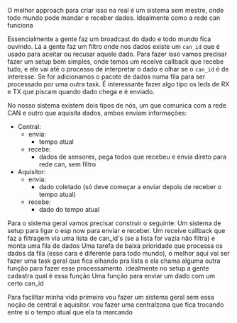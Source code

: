 O melhor approach para criar isso na real é um sistema sem mestre, onde todo mundo pode mandar e receber dados. Idealmente como a rede can funciona

Essencialmente a gente faz um broadcast do dado e todo mundo fica ouvindo. Lá a gente faz um filtro onde nos dados existe um `can_id` que é usado para aceitar ou recusar aquele dado.
Para fazer isso vamos precisar fazer um setup bem simples, onde temos um receive callback que recebe tudo, e ele vai até o processo de interpretar o dado e olhar se o `can_id` é de interesse. Se for adicionamos o pacote de dados numa fila para ser processado por uma outra task. É interessante fazer algo tipo os leds de RX e TX que piscam quando dado chega e é enviado.

No nosso sistema existem dois tipos de nós, um que comunica com a rede CAN e outro que aquisita dados, ambos enviam informações:

- Central:
	- envia:
		- tempo atual
	- recebe:
		- dados de sensores, pega todos que recebeu e envia direto para rede can, sem filtro
- Aquisitor:
	- envia:
		- dado coletado (só deve começar a enviar depois de receber o tempo atual)
	- recebe:
		- dado do tempo atual

Para o sistema geral vamos precisar construir o seguinte:
Um sistema de setup para ligar o esp now para enviar e receber.
Um receive callback que faz a filtragem via uma lista de can_id's (se a lista for vazia não filtra) e monta uma fila de dados
Uma tarefa de baixa prioridade que processa os dados da fila (esse cara é diferente para todo mundo), o melhor aqui vai ser fazer uma task geral que fica olhando pra lista e ela chama alguma outra função para fazer esse processamento. idealmente no setup a gente cadastra qual é essa função
Uma função para enviar um dado com um certo can_id

Para facilitar minha vida primeiro vou fazer um sistema geral sem essa noção de central e aquisitor. vou fazer uma centralzona que fica trocando entre si o tempo atual que ela ta marcando